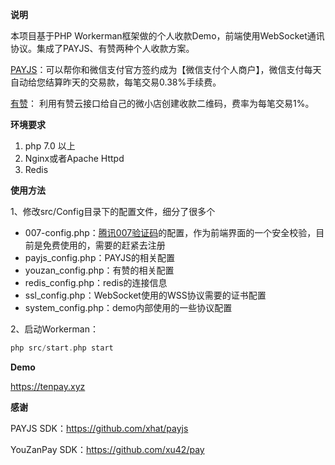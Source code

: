 **说明**

本项目基于PHP Workerman框架做的个人收款Demo，前端使用WebSocket通讯协议。集成了PAYJS、有赞两种个人收款方案。

[PAYJS](https://payjs.cn/ref/DXVLLD)：可以帮你和微信支付官方签约成为【微信支付个人商户】，微信支付每天自动给您结算昨天的交易款，每笔交易0.38%手续费。

[有赞](https://www.youzanyun.com/apilist/detail/group_trade/pay_qrcode/youzan.pay.qrcode.create)：	利用有赞云接口给自己的微小店创建收款二维码，费率为每笔交易1%。

**环境要求**

1. php 7.0 以上
2. Nginx或者Apache Httpd
3. Redis

**使用方法**

1、修改src/Config目录下的配置文件，细分了很多个

- 007-config.php：[腾讯007验证码](https://007.qq.com/)的配置，作为前端界面的一个安全校验，目前是免费使用的，需要的赶紧去注册
- payjs_config.php：PAYJS的相关配置
- youzan_config.php：有赞的相关配置
- redis_config.php：redis的连接信息
- ssl_config.php：WebSocket使用的WSS协议需要的证书配置
- system_config.php：demo内部使用的一些协议配置

2、启动Workerman：

```php
php src/start.php start
```

**Demo**

https://tenpay.xyz

**感谢**

PAYJS SDK：https://github.com/xhat/payjs

YouZanPay SDK：https://github.com/xu42/pay